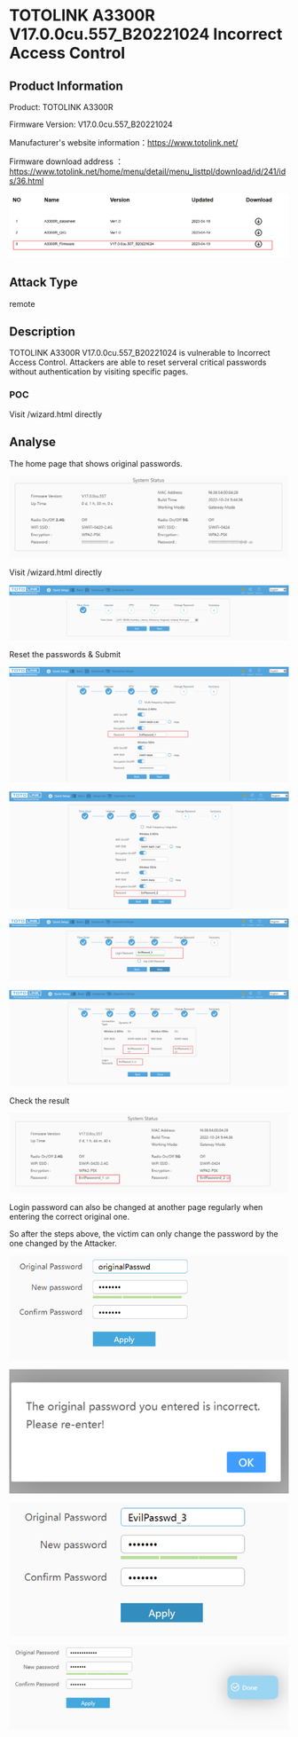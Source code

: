 # TOTOLINK A3300R V17.0.0cu.557_B20221024 Incorrect Access Control



## Product Information

Product: TOTOLINK A3300R

Firmware Version: V17.0.0cu.557_B20221024 

Manufacturer's website information：https://www.totolink.net/ 

Firmware download address ：https://www.totolink.net/home/menu/detail/menu_listtpl/download/id/241/ids/36.html 



![](images/0.png)



## Attack Type

remote



## Description

TOTOLINK A3300R V17.0.0cu.557_B20221024 is vulnerable to Incorrect Access Control. Attackers are able to reset serveral critical passwords without authentication by visiting specific pages.



### POC

Visit /wizard.html directly



## Analyse

The home page that shows original passwords.

![1](images/1.png)

Visit /wizard.html directly

![2](images/2.png)

Reset the passwords & Submit

 ![3](images/3.png)

![4](images/4.png)

![5](images/5.png)

![6](images/6.png)

Check the result

![7](images/7.png)

Login password can also be changed at another page regularly when entering the correct original one. 

So after the steps above, the victim can only change the password by the one changed by the Attacker.

![8](images/8.png)

![9](images/9.png)

![10](images/10.png)

![11](images/11.png)
